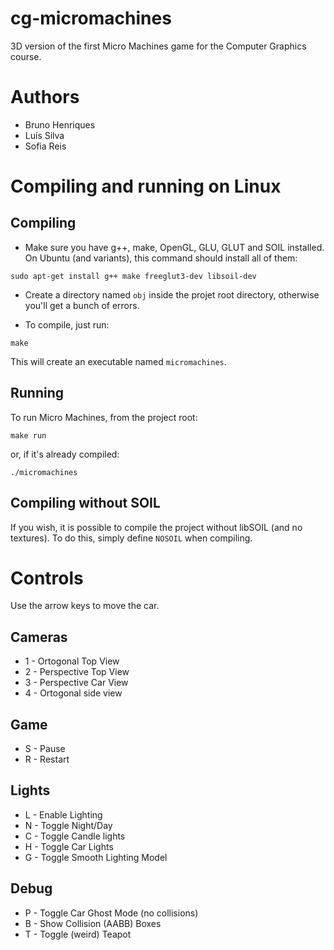 # cg-micromachines
3D version of the first Micro Machines game for the Computer Graphics course.

# Authors
* Bruno Henriques
* Luís Silva
* Sofia Reis

# Compiling and running on Linux
## Compiling
* Make sure you have g++, make, OpenGL, GLU,  GLUT and SOIL installed.
On Ubuntu (and variants), this command should install all of them:
 ```shell
 sudo apt-get install g++ make freeglut3-dev libsoil-dev
 ```

* Create a directory named `obj` inside the projet root directory, otherwise you'll get a bunch of errors.

* To compile, just run:
 ```shell
 make
 ```
 This will create an executable named `micromachines`.

## Running
To run Micro Machines, from the project root:
```shell
make run
```
or, if it's already compiled:
```shell
./micromachines
```
## Compiling without SOIL
If you wish, it is possible to compile the project without libSOIL (and no textures).
To do this, simply define `NOSOIL` when compiling.

# Controls
Use the arrow keys to move the car.
## Cameras
* 1 - Ortogonal Top View
* 2 - Perspective Top View
* 3 - Perspective Car View
* 4 - Ortogonal side view

## Game
* S - Pause
* R - Restart

## Lights
* L - Enable Lighting
* N - Toggle Night/Day
* C - Toggle Candle lights
* H - Toggle Car Lights
* G - Toggle Smooth Lighting Model

## Debug
* P - Toggle Car Ghost Mode (no collisions)
* B - Show Collision (AABB) Boxes
* T - Toggle (weird) Teapot
